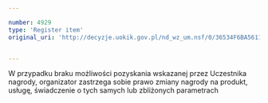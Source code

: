 ```yaml
---

number: 4929
type: 'Register item'
original_uri: 'http://decyzje.uokik.gov.pl/nd_wz_um.nsf/0/36534F6BA56118F2C1257B8E0027125F?OpenDocument'


---
```


W przypadku braku możliwości pozyskania wskazanej przez Uczestnika nagrody, organizator zastrzega sobie prawo zmiany nagrody na produkt, usługę, świadczenie o tych samych lub zbliżonych parametrach
